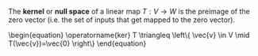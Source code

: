 The **kernel** or **null space** of a linear map $T: V \to W$ is the preimage of the zero vector (i.e. the set of inputs that get mapped to the zero vector).

\begin{equation}
\operatorname{ker} T \triangleq \left\\{ \vec{v} \in V \mid T(\vec{v})=\vec{0} \right\\}
\end{equation}